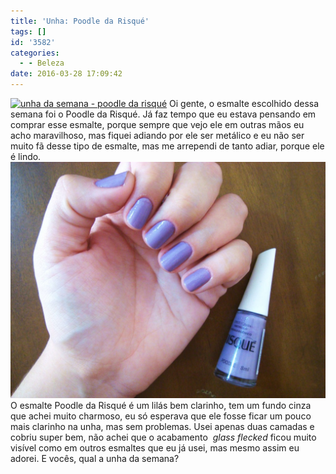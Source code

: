 ```yaml
---
title: 'Unha: Poodle da Risqué'
tags: []
id: '3582'
categories:
  - - Beleza
date: 2016-03-28 17:09:42
---
```


[![unha da semana - poodle da risqué ](/wp-content/uploads/2016/03/esmalte-poodle-risqué-1024x768.jpg)](/wp-content/uploads/2016/03/esmalte-poodle-risqué.jpg) Oi gente, o esmalte escolhido dessa semana foi o Poodle da Risqué. Já faz tempo que eu estava pensando em comprar esse esmalte, porque sempre que vejo ele em outras mãos eu acho maravilhoso, mas fiquei adiando por ele ser metálico e eu não ser muito fã desse tipo de esmalte, mas me arrependi de tanto adiar, porque ele é lindo. [![esmalte poodle - risque](/wp-content/uploads/2016/03/poodle-risque-1024x768.jpg)](/wp-content/uploads/2016/03/poodle-risque.jpg) O esmalte Poodle da Risqué é um lilás bem clarinho, tem um fundo cinza que achei muito charmoso, eu só esperava que ele fosse ficar um pouco mais clarinho na unha, mas sem problemas. Usei apenas duas camadas e cobriu super bem, não achei que o acabamento  _glass flecked_ ficou muito visível como em outros esmaltes que eu já usei, mas mesmo assim eu adorei. E vocês, qual a unha da semana?
